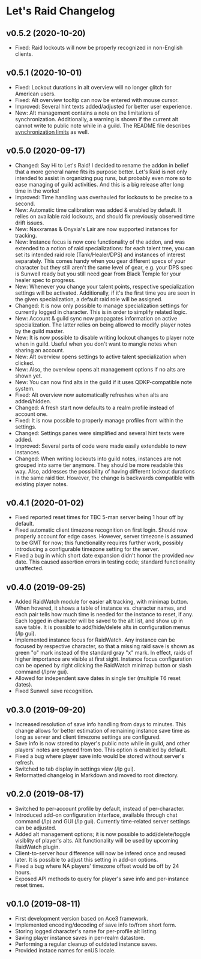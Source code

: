 # Let's Raid Changelog

## v0.5.2 (2020-10-20)

- Fixed: Raid lockouts will now be properly recognized in non-English clients.

## v0.5.1 (2020-10-01)

- Fixed: Lockout durations in alt overview will no longer glitch for American users.
- Fixed: Alt overview tooltip can now be entered with mouse cursor.
- Improved: Several hint texts added/adjusted for better user experience.
- New: Alt management contains a note on the limitations of synchronization.
  Additionally, a warning is shown if the current alt cannot write to public
  note while in a guild. The README file describes [synchronization limits](https://github.com/SiarkowyMods/LetsRaid#note-on-synchronization) as well.

## v0.5.0 (2020-09-17)

- Changed: Say Hi to Let's Raid! I decided to rename the addon in belief that
  a more general name fits its purpose better. Let's Raid is not only intended
  to assist in organizing pug runs, but probably even more so to ease managing
  of guild activities. And this is a big release after long time in the works!
- Improved: Time handling was overhauled for lockouts to be precise to a second.
- New: Automatic time calibration was added & enabled by default. It relies on
  available raid lockouts, and should fix previously observed time drift issues.
- New: Naxxramas & Onyxia's Lair are now supported instances for tracking.
- New: Instance focus is now core functionality of the addon, and was extended
  to a notion of raid specializations: for each talent tree, you can set its
  intended raid role (Tank/Healer/DPS) and instances of interest separately.
  This comes handy when you gear different specs of your character but they
  still aren't the same level of gear, e.g. your DPS spec is Sunwell ready but
  you still need gear from Black Temple for your healer spec to progress.
- New: Whenever you change your talent points, respective specialization
  settings will be activated. Additionally, if it's the first time you are
  seen in the given specialization, a default raid role will be assigned.
- Changed: It is now only possible to manage specialization settings for
  currently logged in character. This is in order to simplify related logic.
- New: Account & guild sync now propagates information on active specialization.
  The latter relies on being allowed to modify player notes by the guild master.
- New: It is now possible to disable writing lockout changes to player note when
  in guild. Useful when you don't want to mangle notes when sharing an account.
- New: Alt overview opens settings to active talent specialization when clicked.
- New: Also, the overview opens alt management options if no alts are shown yet.
- New: You can now find alts in the guild if it uses QDKP-compatible note system.
- Fixed: Alt overview now automatically refreshes when alts are added/hidden.
- Changed: A fresh start now defaults to a realm profile instead of account one.
- Fixed: It is now possible to properly manage profiles from within the settings.
- Changed: Settings panes were simplified and several hint texts were added.
- Improved: Several parts of code were made easily extendable to new instances.
- Changed: When writing lockouts into guild notes, instances are not grouped
  into same tier anymore. They should be more readable this way. Also, addresses
  the possibility of having different lockout durations in the same raid tier.
  However, the change is backwards compatible with existing player notes.

## v0.4.1 (2020-01-02)

- Fixed reported reset times for TBC 5-man server being 1 hour off by default.
- Fixed automatic client timezone recognition on first login. Should now properly
  account for edge cases. However, server timezone is assumed to be GMT for now;
  this functionality requires further work, possibly introducing a configurable
  timezone setting for the server.
- Fixed a bug in which short date expansion didn't honor the provided `now` date.
  This caused assertion errors in testing code; standard functionality unaffected.

## v0.4.0 (2019-09-25)

- Added RaidWatch module for easier alt tracking, with minimap button. When
  hovered, it shows a table of instance vs. character names, and each pair
  tells how much time is needed for the instance to reset, if any. Each logged
  in character will be saved to the alt list, and show up in save table. It is
  possible to add/hide/delete alts in configuration menus (/lp gui).
- Implemented instance focus for RaidWatch. Any instance can be focused by
  respective character, so that a missing raid save is shown as green "o" mark
  instead of the standard gray "x" mark. In effect, raids of higher importance
  are visible at first sight. Instance focus configuration can be opened by
  right clicking the RaidWatch minimap button or slash command (/lprw gui).
- Allowed for independent save dates in single tier (multiple T6 reset dates).
- Fixed Sunwell save recognition.

## v0.3.0 (2019-09-20)

- Increased resolution of save info handling from days to minutes. This change
  allows for better estimation of remaining instance save time as long as server
  and client timezone settings are configured.
- Save info is now stored to player's public note while in guild, and other
  players' notes are synced from too. This option is enabled by default.
- Fixed a bug where player save info would be stored without server's refresh.
- Switched to tab display in settings view (/lp gui).
- Reformatted changelog in Markdown and moved to root directory.

## v0.2.0 (2019-08-17)

- Switched to per-account profile by default, instead of per-character.
- Introduced add-on configuration interface, available through chat command (/lp)
  and GUI (/lp gui). Currently time-related server settings can be adjusted.
- Added alt management options; it is now possible to add/delete/toggle visiblity
  of player's alts. Alt functionality will be used by upcoming RaidWatch plugin.
- Client-to-server hour difference will now be infered once and reused later.
  It is possible to adjust this setting in add-on options.
- Fixed a bug where NA players' timezone offset would be off by 24 hours.
- Exposed API methods to query for player's save info and per-instance reset times.

## v0.1.0 (2019-08-11)

- First development version based on Ace3 framework.
- Implemented encoding/decoding of save info to/from short form.
- Storing logged character's name for per-profile alt listing.
- Saving player instance saves in per-realm datastore.
- Performing a regular cleanup of outdated instance saves.
- Provided instace names for enUS locale.
